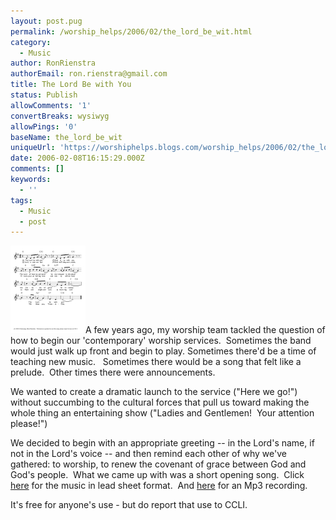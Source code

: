 ```yaml
---
layout: post.pug
permalink: /worship_helps/2006/02/the_lord_be_wit.html 
category:
  - Music
author: RonRienstra
authorEmail: ron.rienstra@gmail.com
title: The Lord Be with You
status: Publish
allowComments: '1'
convertBreaks: wysiwyg
allowPings: '0'
baseName: the_lord_be_wit
uniqueUrl: 'https://worshiphelps.blogs.com/worship_helps/2006/02/the_lord_be_wit.html '
date: 2006-02-08T16:15:29.000Z
comments: []
keywords:
  - ''
tags:
  - Music
  - post
---
```

[![TLBWY.opening](/img/b8d21a28be970c-120wi "TLBWY.opening")](http://worshiphelps.blogs.com/.a/6a00d8341c423653ef01b8d21a28be970c-popup)A few years ago, my worship team tackled the question of how to begin our 'contemporary' worship services.  Sometimes the band would just walk up front and begin to play. Sometimes there'd be a time of teaching new music.   Sometimes there would be a song that felt like a prelude.  Other times there were announcements. 

We wanted to create a dramatic launch to the service ("Here we go!") without succumbing to the cultural forces that pull us toward making the whole thing an entertaining show ("Ladies and Gentlemen!  Your attention please!")

We decided to begin with an appropriate greeting -- in the Lord's name, if not in the Lord's voice -- and then remind each other of why we've gathered: to worship, to renew the covenant of grace between God and God's people.  What we came up with was a short opening song.  Click [here](/img/shared/TLBWY.opening.pdf) for the music in lead sheet format.  And [here](/img/shared/TLBWY.opening.mp3) for an Mp3 recording.

It's free for anyone's use - but do report that use to CCLI.